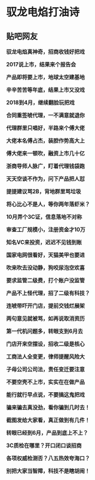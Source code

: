# 驭龙电焰打油诗

## 贴吧网友

 
**驭龙电焰真神奇，招商收钱好把戏**

**2017说上市，结果来个报告会**

**产品即将要上市，地球太空建基地**

**辛辛苦苦等年底，结果上市又没戏**

**2018到4月，继续翻脸玩把戏**

**合同重签唬代理，一不满意就退你**

**代理群里只唱好，半路来个傅大佬**

**大佬本名傅占杰，装腔作势高大上**

**傅大佬来一顿吹，融资上市几十亿**

**浙商导师人脉广，盯着代理钱袋跑**

**天天空谈不作为，问下产品把人怼**

**提提建议骂2B，背地群里骂垃圾**

**将心比心不是人，等你两年落虾米？**

**10月弄个3C证，信息落地不对称**

**审查工厂规模小，注册资金才10万**

**知名VC来投资，迟迟不见钱到账**

**国家电网很看好，天猫美甲也要进**

**吹来吹去没动静，狗咬尿泡空欢喜**

**要求监管二级费，打个账户没监管**

**产品不上怪代理，招了二级有科技？**

**连唬带吓开门店，提前交钱烂展架**

**两句意见就被骂，如再说取消资历**

**第一代机问题多，转眼支到6月去**

**门店开来空摆设，招收二级是核心**

**工商法人全变更，律师提醒风险大**

**子母公司公司法，责任变迁要注意**

**不要空壳不上市，实实在在做产品**

**能行就行早点说，不要搞这鬼把戏**

**骗来骗去真没劲，看你骗到几时去！**

**截图发给大家看，真正做到有几件！**

**转眼已经到6月，产品到底上不上？**

**3C质检在哪里？开口闭口谈招商**

**各项权威检测否？八五热效夸海口？**

**别把大家当智障，科技不是瞎胡闹！**
